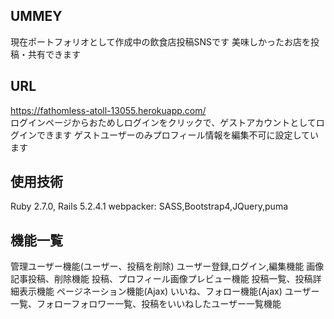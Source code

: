 ## UMMEY
現在ポートフォリオとして作成中の飲食店投稿SNSです
美味しかったお店を投稿・共有できます

## URL
https://fathomless-atoll-13055.herokuapp.com/  
ログインページからおためしログインをクリックで、ゲストアカウントとしてログインできます
ゲストユーザーのみプロフィール情報を編集不可に設定しています

## 使用技術
Ruby 2.7.0, Rails 5.2.4.1
webpacker: SASS,Bootstrap4,JQuery,puma

## 機能一覧
管理ユーザー機能(ユーザー、投稿を削除)
ユーザー登録,ログイン,編集機能
画像記事投稿、削除機能
投稿、プロフィール画像プレビュー機能
投稿一覧、投稿詳細表示機能
ページネーション機能(Ajax)
いいね、フォロー機能(Ajax)
ユーザー一覧、フォローフォロワー一覧、投稿をいいねしたユーザー一覧機能